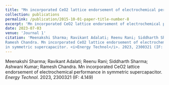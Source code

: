 ```yaml
---
title: "Mn incorporated CeO2 lattice endorsement of electrochemical performance in symmetric supercapacitor."
collection: publications
permalink: /publication/2015-10-01-paper-title-number-8
excerpt: 'Mn incorporated CeO2 lattice endorsement of electrochemical performance in symmetric supercapacitor.'
date: 2023-07-03
venue: 'Journal 1'
citation: 'Meenakshi Sharma; Ravikant Adalati; Reenu Rani; Siddharth Sharma; Ashwani Kumar;
Ramesh Chandra. Mn incorporated CeO2 lattice endorsement of electrochemical performance
in symmetric supercapacitor. <i>Energy Technol</i>. 2023, 2300321 (IF: 4.149).'
---
```

Meenakshi Sharma; Ravikant Adalati; Reenu Rani; Siddharth Sharma; Ashwani Kumar;
Ramesh Chandra. Mn incorporated CeO2 lattice endorsement of electrochemical performance
in symmetric supercapacitor. <i>Energy Technol</i>. 2023, 2300321 (IF: 4.149)